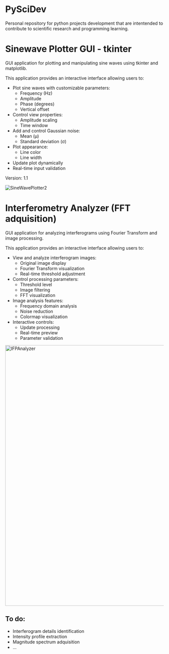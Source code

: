 # PySciDev
Personal repository for python projects development that are intentended to contribute to scientific research and programming learning.

# Sinewave Plotter GUI - tkinter
GUI application for plotting and manipulating sine waves using tkinter and matplotlib.

This application provides an interactive interface allowing users to:
- Plot sine waves with customizable parameters:
  * Frequency (Hz)
  * Amplitude 
  * Phase (degrees)
  * Vertical offset
- Control view properties:
  * Amplitude scaling
  * Time window
- Add and control Gaussian noise:
  * Mean (μ)
  * Standard deviation (σ)
- Plot appearance:
  * Line color
  * Line width
- Update plot dynamically
- Real-time input validation
  
Version: 1.1

![SineWavePlotter2](https://github.com/user-attachments/assets/a3084539-3430-4bf0-8410-cb606b2ad92f)

# Interferometry Analyzer (FFT adquisition)
GUI application for analyzing interferograms using Fourier Transform and image processing.

This application provides an interactive interface allowing users to:
- View and analyze interferogram images:
  * Original image display
  * Fourier Transform visualization
  * Real-time threshold adjustment
- Control processing parameters:
  * Threshold level
  * Image filtering
  * FFT visualization
- Image analysis features:
  * Frequency domain analysis
  * Noise reduction
  * Colormap visualization
- Interactive controls:
  * Update processing
  * Real-time preview
  * Parameter validation

<img width="827" alt="IFPAnalyzer" src="https://github.com/user-attachments/assets/4aeb8526-18e5-4a4e-a060-26e347e0fc5d">

To do:
-
  * Interferogram details identification
  * Intensity profile extraction
  * Magnitude spectrum adquisition
  * ...
